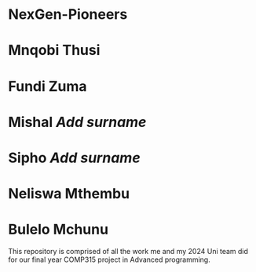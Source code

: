 # NexGen-Pioneers
# Mnqobi Thusi
# Fundi Zuma
# Mishal *Add surname*
# Sipho *Add surname*
# Neliswa Mthembu
# Bulelo Mchunu

This repository is comprised of all the work me and my 2024 Uni team did for our final year COMP315 project in Advanced programming.
